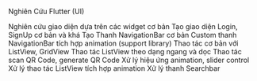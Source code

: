 Nghiên Cứu Flutter (UI)

Nghiên cứu giao diện dựa trên các widget cơ bản
Tạo giao diện Login, SignUp cơ bản và khá
Tạo Thanh NavigationBar cơ bản
Custom thanh NavigationBar tích hợp animation (support library) 
Thao tác cơ bản với ListView, GridView
Thao tác ListView theo dạng ngang và dọc
Thao tác scan QR Code, generate QR Code
Xử lý hiệu ứng animation, slider control
Xử lý thao tác ListView tích hợp animation
Xử lý thanh Searchbar

